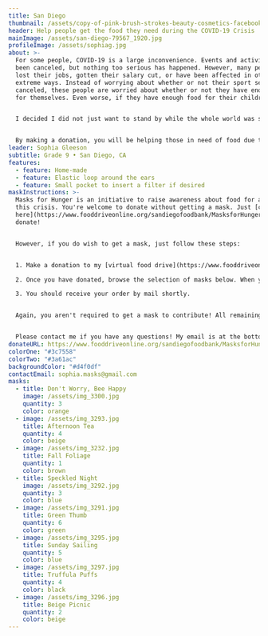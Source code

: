 ```yaml
---
title: San Diego
thumbnail: /assets/copy-of-pink-brush-strokes-beauty-cosmetics-facebook-cover-2.png
header: Help people get the food they need during the COVID-19 Crisis
mainImage: /assets/san-diego-79567_1920.jpg
profileImage: /assets/sophiag.jpg
about: >-
  For some people, COVID-19 is a large inconvenience. Events and activities have
  been canceled, but nothing too serious has happened. However, many people have
  lost their jobs, gotten their salary cut, or have been affected in other very
  extreme ways. Instead of worrying about whether or not their sport season was
  canceled, these people are worried about whether or not they have enough food
  for themselves. Even worse, if they have enough food for their children.


  I decided I did not just want to stand by while the whole world was struggling through the effects, big or small, of the outbreak. I wanted to help, and joining Masks for Hunger was the perfect opportunity.


  By making a donation, you will be helping those in need of food due to COVID-19. We are immensely grateful for anything you can do!
leader: Sophia Gleeson
subtitle: Grade 9 • San Diego, CA
features:
  - feature: Home-made
  - feature: Elastic loop around the ears
  - feature: Small pocket to insert a filter if desired
maskInstructions: >-
  Masks for Hunger is an initiative to raise awareness about food for all during
  this crisis. You're welcome to donate without getting a mask. Just [click
  here](https://www.fooddriveonline.org/sandiegofoodbank/MasksforHunger) to
  donate!


  However, if you do wish to get a mask, just follow these steps:


  1. Make a donation to my [virtual food drive](https://www.fooddriveonline.org/sandiegofoodbank/MasksforHunger)[](https://secure.projectbread.org/site/Donation2?idb=1934012782&df_id=6233&FR_ID=1400&mfc_pref=T&PROXY_ID=2304152&PROXY_TYPE=20&6233.donation=form1&pw_id=3761&s_AffiliateSecCatId=2341&NONCE_TOKEN=0D63D32F6732BC089ED848A192544239). A pledge of at least $25 is recommended to get a mask. To do donate, drag the item(s) you would like to donate to cash register like you are scanning them. Each item you successfully scan will form a list on the receipt to the right of the register. When you have all the desired items, click "Checkout", and fill out the donation form.

  2. Once you have donated, browse the selection of masks below. When you have decided which ones you would like, scroll to the bottom of this page, click the words "I want a mask", and fill out the form with the mask(s) you desire. **You can only recieve a mask if you complete this step.**

  3. You should receive your order by mail shortly.


  Again, you aren't required to get a mask to contribute! All remaining masks will be given to local hospitals or non-profits on the frontline.


  Please contact me if you have any questions! My email is at the bottom of this page under the "Contact" section.
donateURL: https://www.fooddriveonline.org/sandiegofoodbank/MasksforHunger
colorOne: "#3c7558"
colorTwo: "#3a61ac"
backgroundColor: "#d4f0df"
contactEmail: sophia.masks@gmail.com
masks:
  - title: Don't Worry, Bee Happy
    image: /assets/img_3300.jpg
    quantity: 3
    color: orange
  - image: /assets/img_3293.jpg
    title: Afternoon Tea
    quantity: 4
    color: beige
  - image: /assets/img_3232.jpg
    title: Fall Foliage
    quantity: 1
    color: brown
  - title: Speckled Night
    image: /assets/img_3292.jpg
    quantity: 3
    color: blue
  - image: /assets/img_3291.jpg
    title: Green Thumb
    quantity: 6
    color: green
  - image: /assets/img_3295.jpg
    title: Sunday Sailing
    quantity: 5
    color: blue
  - image: /assets/img_3297.jpg
    title: Truffula Puffs
    quantity: 4
    color: black
  - image: /assets/img_3296.jpg
    title: Beige Picnic
    quantity: 2
    color: beige
---
```

